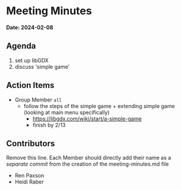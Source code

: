 # Meeting Minutes
**Date: 2024-02-08**

## Agenda
1. set up libGDX
2. discuss 'simple game'


## Action Items
* Group Member `all`
    * follow the steps of the simple game + extending simple game (looking at main menu specifically)
      * https://libgdx.com/wiki/start/a-simple-game
      * finish by 2/13

## Contributors
Remove this line. Each Member should directly add their name as a _separate commit_ from the creation of the meeting-minutes.md file
* Ren Paxson
* Heidi Raber
